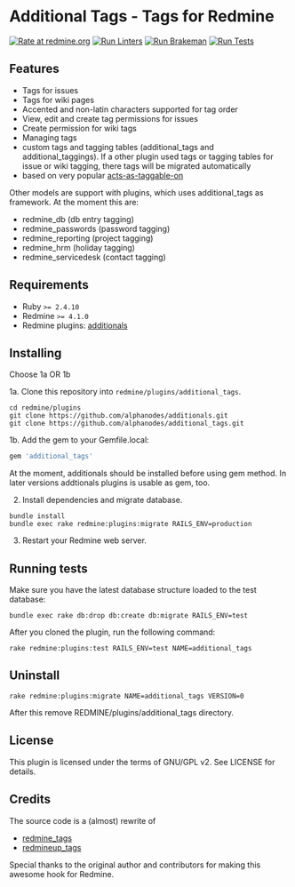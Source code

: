 # Additional Tags - Tags for Redmine

[![Rate at redmine.org](https://img.shields.io/badge/rate%20at-redmine.org-blue.svg?style=flat)](https://www.redmine.org/plugins/additional_tags) [![Run Linters](https://github.com/AlphaNodes/additional_tags/workflows/Run%20Linters/badge.svg)](https://github.com/AlphaNodes/additional_tags/actions?query=workflow%3A%22Run+Linters%22) [![Run Brakeman](https://github.com/AlphaNodes/additional_tags/workflows/Run%20Brakeman/badge.svg)](https://github.com/AlphaNodes/additional_tags/actions?query=workflow%3A%22Run+Brakeman%22) [![Run Tests](https://github.com/AlphaNodes/additional_tags/workflows/Tests/badge.svg)](https://github.com/AlphaNodes/additional_tags/actions?query=workflow%3ATests)


## Features

- Tags for issues
- Tags for wiki pages
- Accented and non-latin characters supported for tag order
- View, edit and create tag permissions for issues
- Create permission for wiki tags
- Managing tags
- custom tags and tagging tables (additional_tags and additional_taggings). If a other plugin
  used tags or tagging tables for issue or wiki tagging, there tags will be migrated automatically
- based on very popular [acts-as-taggable-on](https://github.com/mbleigh/acts-as-taggable-on)

Other models are support with plugins, which uses additional_tags as framework. At the moment this are:

- redmine_db (db entry tagging)
- redmine_passwords (password tagging)
- redmine_reporting (project tagging)
- redmine_hrm (holiday tagging)
- redmine_servicedesk (contact tagging)


## Requirements

- Ruby `>= 2.4.10`
- Redmine `>= 4.1.0`
- Redmine plugins: [additionals](https://www.redmine.org/plugins/additionals)

## Installing

Choose 1a OR 1b

1a. Clone this repository into `redmine/plugins/additional_tags`.

```shell
cd redmine/plugins
git clone https://github.com/alphanodes/additionals.git
git clone https://github.com/alphanodes/additional_tags.git
```

1b. Add the gem to your Gemfile.local:

```ruby
gem 'additional_tags'
```

At the moment, additionals should be installed before using gem method. In later versions
addtionals plugins is usable as gem, too.

2. Install dependencies and migrate database.

```shell
bundle install
bundle exec rake redmine:plugins:migrate RAILS_ENV=production
```

3. Restart your Redmine web server.


## Running tests

Make sure you have the latest database structure loaded to the test database:

```shell
bundle exec rake db:drop db:create db:migrate RAILS_ENV=test
```

After you cloned the plugin, run the following command:

```shell
rake redmine:plugins:test RAILS_ENV=test NAME=additional_tags
```

## Uninstall

```shell
rake redmine:plugins:migrate NAME=additional_tags VERSION=0
```

After this remove REDMINE/plugins/additional_tags directory.


## License

This plugin is licensed under the terms of GNU/GPL v2.
See LICENSE for details.


## Credits

The source code is a (almost) rewrite of

  - [redmine_tags](https://github.com/ixti/redmine_tags)
  - [redmineup_tags](https://www.redmine.org/plugins/redmineup_tags)

Special thanks to the original author and contributors for making this awesome hook for Redmine.
